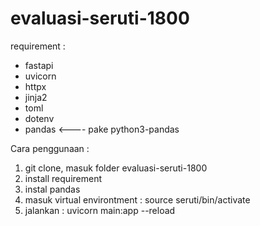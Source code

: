 # evaluasi-seruti-1800

requirement :
  - fastapi
  - uvicorn
  - httpx
  - jinja2
  - toml
  - dotenv
  - pandas <---- pake python3-pandas

Cara penggunaan :
  1. git clone, masuk folder evaluasi-seruti-1800
  2. install requirement
  3. instal pandas
  4. masuk virtual environtment : source seruti/bin/activate
  5. jalankan : uvicorn main:app --reload
